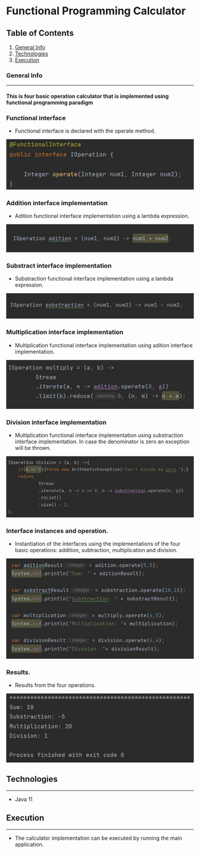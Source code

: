 # Functional Programming Calculator
## Table of Contents
1. [General Info](#general-info)
2. [Technologies](#technologies)
3. [Execution](#execution)

### General Info
***
#### This is four basic operation calculator that is implemented using functional programming paradigm

### Functional interface
* Functional interface is declared with the operate method.

![Image text](https://github.com/ManuelP84/calculator_functional_programming_java/blob/main/src/img/functionalInterface.JPG)
### Addition interface implementation
* Adition functional interface implementation using a lambda expression.

![Image text](https://github.com/ManuelP84/calculator_functional_programming_java/blob/main/src/img/sumImplementation.JPG)
### Substract interface implementation
* Substraction functional interface implementation using a lambda expression.

![Image text](https://github.com/ManuelP84/calculator_functional_programming_java/blob/main/src/img/subImplementation.JPG)
### Multiplication interface implementation
* Multiplication functional interface implementation using adition interface implementation.

![Image text](https://github.com/ManuelP84/calculator_functional_programming_java/blob/main/src/img/multImplementation.JPG)
### Division interface implementation
* Multiplication functional interface implementation using substraction interface implementation. In case the denominator is zero an exception will be thrown.

![Image text](https://github.com/ManuelP84/calculator_functional_programming_java/blob/main/src/img/divImplementation.JPG)
### Interface instances and operation.
* Instantiation of the interfaces using the implementations of the four basic operations: addition, subtraction, multiplication and division.

![Image text](https://github.com/ManuelP84/calculator_functional_programming_java/blob/main/src/img/operations.JPG)
### Results.
* Results from the four operations.

![Image text](https://github.com/ManuelP84/calculator_functional_programming_java/blob/main/src/img/result.JPG)

## Technologies
***
* Java 11

## Execution
***
* The calculator implementation can be executed by running the main application.
